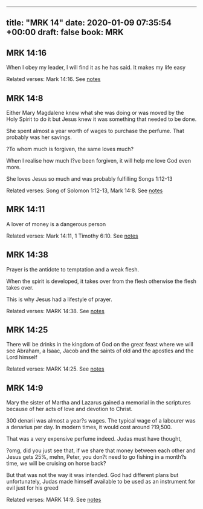 
---
title: "MRK 14"
date: 2020-01-09 07:35:54 +00:00
draft: false
book: MRK
---

## MRK 14:16

When I obey my leader, I will find it as he has said. It makes my life easy

Related verses: Mark 14:16. See [notes](https://my.bible.com/notes/3337821711953028030)


## MRK 14:8

Either Mary Magdalene knew what she was doing or was moved by the Holy Spirit to do it but Jesus knew it was something that needed to be done.

She spent almost a year worth of wages to purchase the perfume. That probably was her savings.

?To whom much is forgiven, the same loves much?

When I realise how much I?ve been forgiven, it will help me love God even more.

She loves Jesus so much and was probably fulfilling Songs 1:12-13

Related verses: Song of Solomon 1:12-13, Mark 14:8. See [notes](https://my.bible.com/notes/3335686244214235376)


## MRK 14:11

A lover of money is a dangerous person

Related verses: Mark 14:11, 1 Timothy 6:10. See [notes](https://my.bible.com/notes/3335499974963880335)


## MRK 14:38

Prayer is the antidote to temptation and a weak flesh.

When the spirit is developed, it takes over from the flesh otherwise the flesh takes over.

This is why Jesus had a lifestyle of prayer.

Related verses: MARK 14:38. See [notes](https://my.bible.com/notes/2888364771072795534)


## MRK 14:25

There will be drinks in the kingdom of God on the great feast where we will see Abraham, a Isaac, Jacob and the saints of old and the apostles and the Lord himself

Related verses: MARK 14:25. See [notes](https://my.bible.com/notes/2888363061340267397)


## MRK 14:9

Mary the sister of Martha and Lazarus gained a memorial in the scriptures because of her acts of love and devotion to Christ.

300 denarii was almost a year?s wages. The typical wage of a labourer was a denarius per day. In modern times, it would cost around ?19,500.

That was a very expensive perfume indeed. Judas must have thought, 

?omg, did you just see that, if we share that money between each other and Jesus gets 25%, mehn, Peter, you don?t need to go fishing in a month?s time, we will be cruising on horse back?

But that was not the way it was intended. God had different plans but unfortunately, Judas made himself available to be used as an instrument for evil just for his greed

Related verses: MARK 14:9. See [notes](https://my.bible.com/notes/2888359312655901555)

